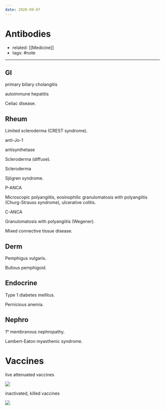 ```yaml
---
date: 2020-09-07
---
```


# Antibodies

- related: [[Medicine]]
- tags: #note
---

## GI

<!-- antimitocondrial antibody b:237260002532-->

primary biliary cholangitis

<!-- antismooth muscle b:457118394875-->

autoimmune hepatitis

<!-- IgA anti-endomysial, IgA anti-tissue transglutaminase b:222091413312-->

Celiac disease.

## Rheum

<!-- Anticentromere b:1092535706266-->

Limited scleroderma (CREST syndrome).

<!-- Anti-histidyl tRNA synthetase aka b:239376417172-->

anti-Jo-1

<!-- anti-Jo1 b:490650908848-->

antisynthetase

<!-- Anti-Scl-70 b:1295944508028-->

Scleroderma (diffuse).

<!-- anti-DNA topoisomerase I, Anti RNA Polymerase III b:651509138497-->

Scleroderma

<!-- Anti-SSA, anti-SSB b:1555535631788-->

Sjögren syndrome.

<!-- MPO-ANCA b:42140759819-->

P-ANCA

Microscopic polyangiitis, eosinophilic
granulomatosis with polyangiitis (Churg-Strauss
syndrome), ulcerative colitis.

<!-- PR3-ANCA b:512943100338-->

C-ANCA

Granulomatosis with polyangiitis (Wegener).

<!-- Anti-U1 RNP ribonucleoprotein b:373467822215-->

Mixed connective tissue disease.

## Derm

<!-- Anti-desmoglein, anti-desmosome b:55879826649-->

Pemphigus vulgaris.

<!-- Anti-hemidesmosome b:139581046311-->

Bullous pemphigoid.

## Endocrine

<!-- Anti-glutamic acid decarboxylase antibodies b:159293927432-->

Type 1 diabetes mellitus.

<!-- Antiparietal cell, anti-intrinsic factor b:1448172821854-->

Pernicious anemia.

## Nephro

<!-- Antiphospholipase A2 receptor b:1484447054972-->

1° membranous nephropathy.

<!-- Anti-presynaptic voltage-gated calcium channel b:173317713531-->

Lambert-Eaton myasthenic syndrome.

# Vaccines

<!-- ignore -->

live attenuated vaccines

![](https://photos.thisispiggy.com/file/wikiFiles/39FF3D26-18F9-4E70-92CF-FE096FCFB423.jpg)

inactivated, killed vaccines

![](https://photos.thisispiggy.com/file/wikiFiles/D843B4B3-5026-4610-9CFE-80C09405F90B.jpg)
